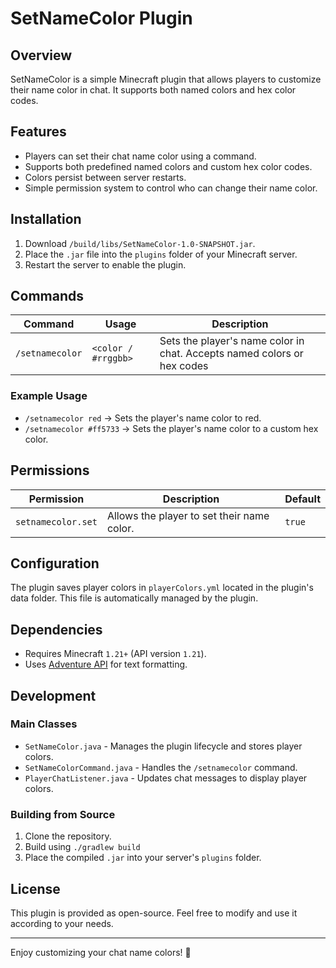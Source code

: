 # SetNameColor Plugin

## Overview

SetNameColor is a simple Minecraft plugin that allows players to customize their name color in chat. It supports both named colors and hex color codes.

## Features

- Players can set their chat name color using a command.
- Supports both predefined named colors and custom hex color codes.
- Colors persist between server restarts.
- Simple permission system to control who can change their name color.

## Installation

1. Download `/build/libs/SetNameColor-1.0-SNAPSHOT.jar`.
2. Place the `.jar` file into the `plugins` folder of your Minecraft server.
3. Restart the server to enable the plugin.

## Commands

| Command         | Usage               | Description                                                             |
|-----------------|---------------------|-------------------------------------------------------------------------|
| `/setnamecolor` | `<color / #rrggbb>` | Sets the player's name color in chat. Accepts named colors or hex codes |

### Example Usage

- `/setnamecolor red` → Sets the player's name color to red.
- `/setnamecolor #ff5733` → Sets the player's name color to a custom hex color.

## Permissions

| Permission         | Description                                | Default |
|--------------------|--------------------------------------------|---------|
| `setnamecolor.set` | Allows the player to set their name color. | `true`  |

## Configuration

The plugin saves player colors in `playerColors.yml` located in the plugin's data folder. This file is automatically managed by the plugin.

## Dependencies

- Requires Minecraft `1.21+` (API version `1.21`).
- Uses [Adventure API](https://docs.adventure.kyori.net) for text formatting.

## Development

### Main Classes

- `SetNameColor.java` - Manages the plugin lifecycle and stores player colors.
- `SetNameColorCommand.java` - Handles the `/setnamecolor` command.
- `PlayerChatListener.java` - Updates chat messages to display player colors.

### Building from Source

1. Clone the repository.
2. Build using `./gradlew build`
3. Place the compiled `.jar` into your server's `plugins` folder.

## License

This plugin is provided as open-source. Feel free to modify and use it according to your needs.

---

Enjoy customizing your chat name colors! 🎨
